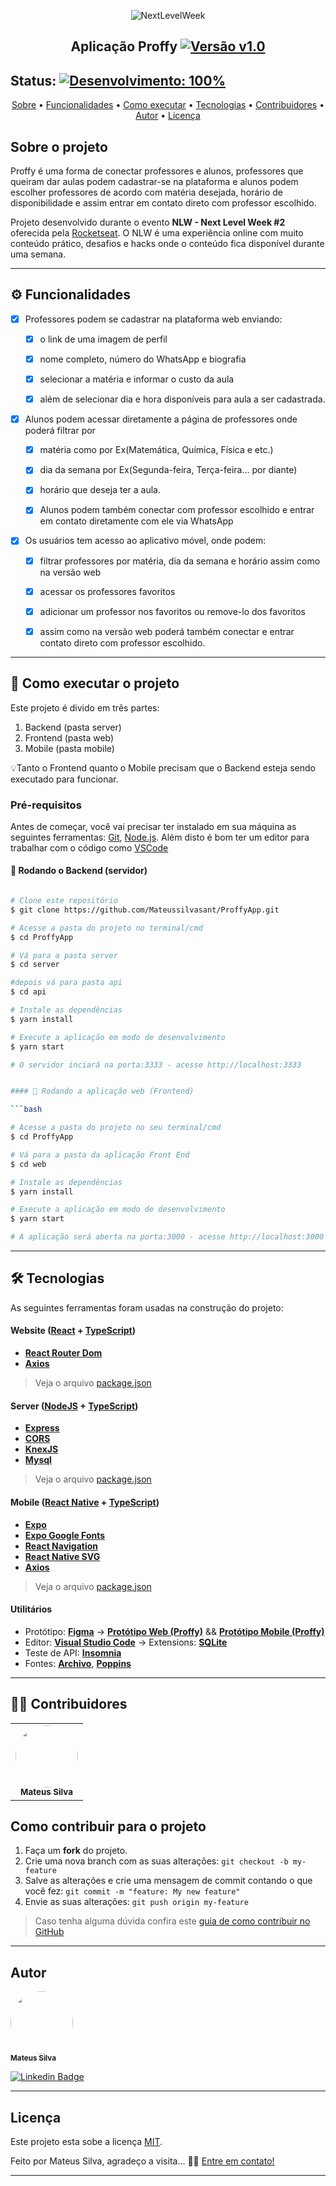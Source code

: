 
<p align="center">
    <img alt="NextLevelWeek" title="#NextLevelWeek" src="https://github.com/Mateussilvasant/ProffyApp/blob/master/web/src/assets/images/landing.svg" />
</p>

<h2 align="center"> 
	  Aplicação Proffy  <a href="">
  <img alt="Versão v1.0" src="https://img.shields.io/badge/Vers%C3%A3o-v1.0-lightgrey">
</a>
</h2>

<h2>Status:     <a href="">
  <img alt="Desenvolvimento: 100%" src="https://img.shields.io/badge/Desenvolvimento-100%25-blue">
</a>
 </h2> 




<p align="center">
 <a href="#-sobre-o-projeto">Sobre</a> •
 <a href="#-funcionalidades">Funcionalidades</a> •
 <a href="#-como-executar-o-projeto">Como executar</a> • 
 <a href="#-tecnologias">Tecnologias</a> • 
 <a href="#-contribuidores">Contribuidores</a> • 
 <a href="#-autor">Autor</a> • 
 <a href="#user-content--licença">Licença</a>
</p>


##  Sobre o projeto

Proffy é uma forma de conectar professores e alunos, professores que queiram dar aulas podem cadastrar-se na plataforma e alunos podem escolher
professores de acordo com matéria desejada, horário de disponibilidade e assim entrar em contato direto com professor escolhido.

Projeto desenvolvido durante o evento **NLW - Next Level Week #2** oferecida pela [Rocketseat](https://rocketseat.com.br/).
O NLW é uma experiência online com muito conteúdo prático, desafios e hacks onde o conteúdo fica disponível durante uma semana.

---

## ⚙️ Funcionalidades

- [x] Professores  podem se cadastrar na plataforma web enviando:


  - [x] o link de uma imagem de perfil
  
  - [x] nome completo, número do WhatsApp e biografia
  
  - [x] selecionar a matéria e informar o custo da aula
  
  - [x] além de selecionar dia e hora disponíveis para aula a ser cadastrada.
    
- [x] Alunos podem acessar diretamente a página de professores onde poderá filtrar por


  - [x] matéria como por Ex(Matemática, Química, Física e etc.)
  
  - [x] dia da semana por Ex(Segunda-feira, Terça-feira... por diante)
  
  - [x] horário que deseja ter a aula.
  
  - [x] Alunos podem também conectar com professor escolhido e entrar em contato diretamente com ele via WhatsApp


- [x] Os usuários tem acesso ao aplicativo móvel, onde podem:

  - [x] filtrar professores por matéria, dia da semana e horário assim como na versão web
  
  - [x] acessar os professores favoritos
  
  - [x] adicionar um professor nos favoritos ou remove-lo dos favoritos
  
  - [x] assim como na versão web poderá também conectar e entrar contato direto com professor escolhido.

---

## 🚀 Como executar o projeto

Este projeto é divido em três partes:
1. Backend (pasta server) 
2. Frontend (pasta web)
3. Mobile (pasta mobile)

💡Tanto o Frontend quanto o Mobile precisam que o Backend esteja sendo executado para funcionar.

### Pré-requisitos

Antes de começar, você vai precisar ter instalado em sua máquina as seguintes ferramentas:
[Git](https://git-scm.com), [Node.js](https://nodejs.org/en/). 
Além disto é bom ter um editor para trabalhar com o código como [VSCode](https://code.visualstudio.com/)

#### 🎲 Rodando o Backend (servidor)

```bash

# Clone este repositório
$ git clone https://github.com/Mateussilvasant/ProffyApp.git

# Acesse a pasta do projeto no terminal/cmd
$ cd ProffyApp

# Vá para a pasta server
$ cd server

#depois vá para pasta api
$ cd api

# Instale as dependências
$ yarn install

# Execute a aplicação em modo de desenvolvimento
$ yarn start

# O servidor inciará na porta:3333 - acesse http://localhost:3333 


#### 🧭 Rodando a aplicação web (Frontend)

```bash

# Acesse a pasta do projeto no seu terminal/cmd
$ cd ProffyApp

# Vá para a pasta da aplicação Front End
$ cd web

# Instale as dependências
$ yarn install

# Execute a aplicação em modo de desenvolvimento
$ yarn start

# A aplicação será aberta na porta:3000 - acesse http://localhost:3000

```

---

## 🛠 Tecnologias

As seguintes ferramentas foram usadas na construção do projeto:

#### **Website**  ([React](https://reactjs.org/)  +  [TypeScript](https://www.typescriptlang.org/))

-   **[React Router Dom](https://github.com/ReactTraining/react-router/tree/master/packages/react-router-dom)**
-   **[Axios](https://github.com/axios/axios)**

> Veja o arquivo  [package.json](https://github.com/Mateussilvasant/ProffyApp/blob/master/web/package.json)

#### [](https://github.com/tgmarinho/Ecoleta#server-nodejs--typescript)**Server**  ([NodeJS](https://nodejs.org/en/)  +  [TypeScript](https://www.typescriptlang.org/))

-   **[Express](https://expressjs.com/)**
-   **[CORS](https://expressjs.com/en/resources/middleware/cors.html)**
-   **[KnexJS](http://knexjs.org/)**
-   **[Mysql](https://github.com/mysqljs/mysql)**

> Veja o arquivo  [package.json](https://github.com/Mateussilvasant/ProffyApp/blob/master/server/api/package.json)

#### [](https://github.com/tgmarinho/Ecoleta#mobile-react-native--typescript)**Mobile**  ([React Native](http://www.reactnative.com/)  +  [TypeScript](https://www.typescriptlang.org/))

-   **[Expo](https://expo.io/)**
-   **[Expo Google Fonts](https://github.com/expo/google-fonts)**
-   **[React Navigation](https://reactnavigation.org/)**
-   **[React Native SVG](https://github.com/react-native-community/react-native-svg)**
-   **[Axios](https://github.com/axios/axios)**

> Veja o arquivo  [package.json](https://github.com/Mateussilvasant/ProffyApp/blob/master/mobile/package.json)

#### [](https://github.com/tgmarinho/Ecoleta#utilit%C3%A1rios)**Utilitários**

-   Protótipo:  **[Figma](https://www.figma.com/)**  →  **[Protótipo Web (Proffy)](https://www.figma.com/file/TIcmgMyNaa2Qcb0l6bemRH/Proffy-Web-(Copy)?node-id=0%3A1)** &&  **[Protótipo Mobile (Proffy)](https://www.figma.com/file/7jbvh2rlemuvtWI37JQJAz/Proffy-Mobile-(Copy)?node-id=0%3A1)**
-   Editor:  **[Visual Studio Code](https://code.visualstudio.com/)**  → Extensions:  **[SQLite](https://marketplace.visualstudio.com/items?itemName=alexcvzz.vscode-sqlite)**
-   Teste de API:  **[Insomnia](https://insomnia.rest/)**
-   Fontes:  **[Archivo](https://fonts.google.com/specimen/Archivo)**,  **[Poppins](https://fonts.google.com/specimen/Poppins)**


---

## 👨‍💻 Contribuidores

<table>
  <tr>
    <td align="center"><a href="https://github.com/Mateussilvasant"><img style="border-radius: 50%;" src="https://avatars2.githubusercontent.com/u/26354464?s=460&u=47e7e207e0eda6904f2115979e5a14acef263a1e&v=4" width="100px;" alt=""/><br /><sub><b>Mateus Silva</b></sub></a><br />
  </tr>
</table>

##  Como contribuir para o projeto

1. Faça um **fork** do projeto.
2. Crie uma nova branch com as suas alterações: `git checkout -b my-feature`
3. Salve as alterações e crie uma mensagem de commit contando o que você fez: `git commit -m "feature: My new feature"`
4. Envie as suas alterações: `git push origin my-feature`
> Caso tenha alguma dúvida confira este [guia de como contribuir no GitHub](./CONTRIBUTING.md)

---

##  Autor

 <img style="border-radius: 50%;" src="https://avatars2.githubusercontent.com/u/26354464?s=460&u=47e7e207e0eda6904f2115979e5a14acef263a1e&v=4" width="100px;" alt=""/>
 <br />
 <sub><b>Mateus Silva</b></sub></a></a>
 <br />

[![Linkedin Badge](https://img.shields.io/badge/-Mateus-blue?style=flat-square&logo=Linkedin&logoColor=white&link=https://www.linkedin.com/in/mateus-silva-b79054128/)](https://www.linkedin.com/in/mateus-silva-b79054128/) 

---

##  Licença

Este projeto esta sobe a licença [MIT](./LICENSE).

Feito por Mateus Silva, agradeço a visita... 👋🏽 [Entre em contato!](https://www.linkedin.com/in/mateus-silva-b79054128/)

---
